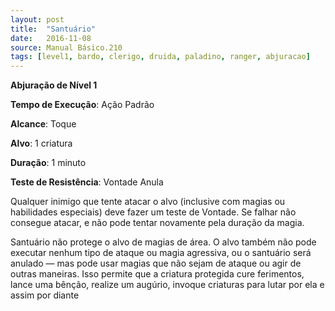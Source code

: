```yaml
---
layout: post
title:  "Santuário"
date:   2016-11-08
source: Manual Básico.210
tags: [level1, bardo, clerigo, druida, paladino, ranger, abjuracao]
---
```


**Abjuração de Nível 1**

**Tempo de Execução**: Ação Padrão

**Alcance**: Toque

**Alvo**: 1 criatura

**Duração**: 1 minuto

**Teste de Resistência**: Vontade Anula

Qualquer inimigo que tente atacar o alvo (inclusive com magias ou habilidades especiais) deve fazer um teste de Vontade.
Se falhar não consegue atacar, e não pode tentar novamente pela duração da magia.

Santuário não protege o alvo de magias de área. O alvo também não pode executar nenhum tipo de ataque ou magia agressiva, ou o santuário será anulado — mas pode usar magias que não sejam de ataque ou agir de outras maneiras. Isso permite que a criatura protegida cure ferimentos, lance uma bênção, realize um augúrio, invoque criaturas para lutar por ela e assim por diante